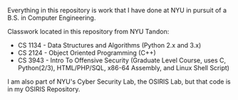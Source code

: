 Everything in this repository is work that I have done at NYU in pursuit of a B.S. in Computer Engineering.

Classwork located in this repository from NYU Tandon:
<ul>
<li>CS 1134 - Data Structures and Algorithms (Python 2.x and 3.x)</li>
<li>CS 2124 - Object Oriented Programming (C++)</li>
<li>CS 3943 - Intro To Offensive Security (Graduate Level Course, uses C, Python(2/3), HTML/PHP/SQL, x86-64 Assembly, and Linux Shell Script)</li>
</ul>

I am also part of NYU's Cyber Security Lab, the OSIRIS Lab, but that code is in my OSIRIS Repository.
